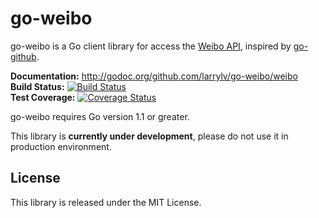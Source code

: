 go-weibo
========

go-weibo is a Go client library for access the [Weibo API][], inspired by [go-github][].

**Documentation:** <http://godoc.org/github.com/larrylv/go-weibo/weibo>  
**Build Status:** [![Build Status](https://travis-ci.org/larrylv/go-weibo.png?branch=master)](https://travis-ci.org/larrylv/go-weibob)  
**Test Coverage:** [![Coverage Status](https://coveralls.io/repos/larrylv/go-weibo/badge.png?branch=master)](https://coveralls.io/r/larrylv/go-weibo?branch=master)

go-weibo requires Go version 1.1 or greater.

This library is __currently under development__, please do not use it in production environment.

[Weibo API]: http://open.weibo.com/wiki/%E5%BE%AE%E5%8D%9AAPI
[go-github]: https://github.com/google/go-github/


## License

This library is released under the MIT License.

